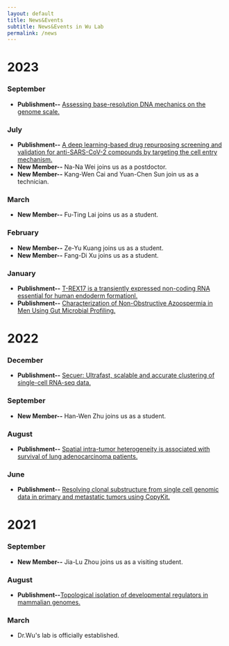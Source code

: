 ```yaml
---
layout: default
title: News&Events
subtitle: News&Events in Wu Lab
permalink: /news
---
```


# 2023
### September
- **Publishment--**
[Assessing base-resolution DNA mechanics on the genome scale.](https://academic.oup.com/nar/advance-article/doi/10.1093/nar/gkad720/7269185?login=false)

### July
- **Publishment--**
[A deep learning-based drug repurposing screening and validation for anti-SARS-CoV-2 compounds by targeting the cell entry mechanism.](../papers/)
- **New Member--**
Na-Na Wei joins us as a postdoctor.
- **New Member--**
Kang-Wen Cai and Yuan-Chen Sun join us as a technician.

### March
- **New Member--**
Fu-Ting Lai joins us as a student.

### February
- **New Member--**
Ze-Yu Kuang joins us as a student.
- **New Member--**
Fang-Di Xu joins us as a student.

### January
- **Publishment--**
[T-REX17 is a transiently expressed non-coding RNA essential for human endoderm formationl.](https://elifesciences.org/articles/83077)
- **Publishment--**
[Characterization of Non-Obstructive Azoospermia in Men Using Gut Microbial Profiling.](https://www.mdpi.com/2077-0383/12/2/701)

# 2022
### December
- **Publishment--**
[Secuer: Ultrafast, scalable and accurate clustering of single-cell RNA-seq data.](https://doi.org/10.1371/journal.pcbi.1010753)

### September
- **New Member--**
Han-Wen Zhu joins us as a student.

### August
- **Publishment--**
[Spatial intra-tumor heterogeneity is associated with survival of lung adenocarcinoma patients.](https://doi.org/10.1016/j.xgen.2022.100165)

### June
- **Publishment--**
[Resolving clonal substructure from single cell genomic data in primary and metastatic tumors using CopyKit.](https://doi.org/10.1158/1538-7445.AM2022-1210)
  
# 2021
### September
- **New Member--**
Jia-Lu Zhou joins us as a visiting student.

### August
- **Publishment--**[Topological isolation of developmental regulators in mammalian genomes.](https://doi.org/10.1038/s41467-021-24951-7)

### March
- Dr.Wu's lab is officially established.



